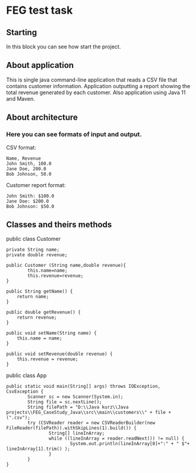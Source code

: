 # FEG test task
## Starting
<p>In this block you can see how start the project.</p>

## About application
<p>This is single java command-line application that reads a CSV file that contains customer information. Application outputting a report showing the total revenue generated by each customer. Also application using Java 11 and Maven.</p>

## About architecture
### Here you can see formats of input and output.

CSV format:
```
Name, Revenue
John Smith, 100.0
Jane Doe, 200.0
Bob Johnson, 50.0
```

Customer report format:
```
John Smith: $100.0
Jane Doe: $200.0
Bob Johnson: $50.0
```
## Classes and theirs methods

public class Customer
```
private String name;
private double revenue;

public Customer (String name,double revenue){
        this.name=name;
        this.revenue=revenue;
}

public String getName() {
    return name;
}

public double getRevenue() {
    return revenue;
}

public void setName(String name) {
    this.name = name;
}

public void setRevenue(double revenue) {
    this.revenue = revenue;
}
```
public class App
```
public static void main(String[] args) throws IOException, CsvException {
        Scanner sc = new Scanner(System.in);
        String file = sc.nextLine();
        String filePath = "D:\\Java kurz\\Java projects\\FEG_CaseStudy_Java\\src\\main\\customers\\" + file + (".csv");
        try (CSVReader reader = new CSVReaderBuilder(new FileReader(filePath)).withSkipLines(1).build()) {
                String[] lineInArray;
                while ((lineInArray = reader.readNext()) != null) {
                        System.out.println(lineInArray[0]+":" + " $"+ lineInArray[1].trim() );
                }
        }
}
```